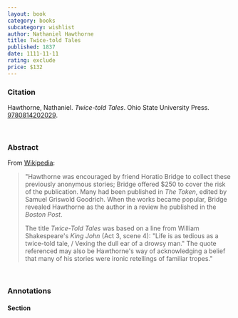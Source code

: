 ```yaml
---
layout: book
category: books
subcategory: wishlist
author: Nathaniel Hawthorne
title: Twice-told Tales
published: 1837
date: 1111-11-11
rating: exclude
price: $132
---
```


### Citation

Hawthorne, Nathaniel. *Twice-told Tales*. Ohio State University Press. [9780814202029](https://ohiostatepress.org/books/BookPages/HawthorneCentenary.htm).

<br>

### Abstract

From [Wikipedia](https://en.m.wikipedia.org/wiki/Twice-Told_Tales):

> "Hawthorne was encouraged by friend Horatio Bridge to collect these previously anonymous stories; Bridge offered $250 to cover the risk of the publication. Many had been published in _The Token_, edited by Samuel Griswold Goodrich. When the works became popular, Bridge revealed Hawthorne as the author in a review he published in the _Boston Post_.
>
> The title _Twice-Told Tales_ was based on a line from William Shakespeare's _King John_ (Act 3, scene 4): "Life is as tedious as a twice-told tale, / Vexing the dull ear of a drowsy man." The quote referenced may also be Hawthorne's way of acknowledging a belief that many of his stories were ironic retellings of familiar tropes."

<br>

### Annotations

#### Section

<br>
